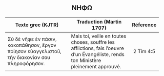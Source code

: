 <h2 align="center">ΝΗΦΩ</h2>

|Texte grec (KJTR)|Traduction (Martin 1707)|Réference|
|-----|-----|:---:
Σὺ δὲ νῆφε ἐν πάσιν, κακοπάθησον, ἔργον ποίησον εὐαγγελιστοῦ, τὴν διακονίαν σου πληροφόρησον.|Mais toi, veille en toutes choses, souffre les afflictions, fais l’oeuvre d’un Évangéliste, rends ton Ministère pleinement approuvé.|2 Tim 4:5|Ἄρα οὖν μὴ καθεύδωμεν, ὡς καὶ οἱ λοιποί· ἀλλὰ γρηγορῶμεν καὶ νήφωμεν.|Ainsi donc ne dormons point comme les autres, mais veillons, et soyons sobres.|1 Thess 5:6|